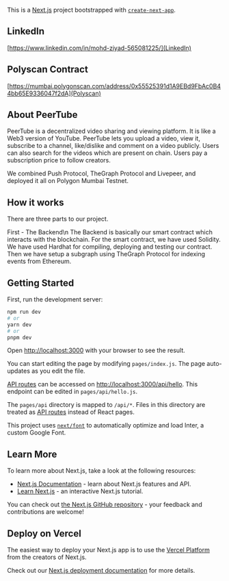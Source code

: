 This is a [Next.js](https://nextjs.org/) project bootstrapped with [`create-next-app`](https://github.com/vercel/next.js/tree/canary/packages/create-next-app).

## LinkedIn
[https://www.linkedin.com/in/mohd-ziyad-565081225/](LinkedIn)

## Polyscan Contract
[https://mumbai.polygonscan.com/address/0x55525391d1A9EBd9FbAc0B44bb65E9336047f2dA](Polyscan)

## About PeerTube

PeerTube is a decentralized video sharing and viewing platform. It is like a Web3 version of YouTube. PeerTube lets you upload a video, view it, subscribe to a channel, like/dislike and comment on a video publicly. Users can also search for the videos which are present on chain. Users pay a subscription price to follow creators. 

We combined Push Protocol, TheGraph Protocol and Livepeer, and deployed it all on Polygon Mumbai Testnet.

## How it works
There are three parts to our project.

First - The Backend\n
The Backend is basically our smart contract which interacts with the blockchain. For the smart contract, we have used Solidity. We have used Hardhat for compiling, deploying and testing our contract. Then we have setup a subgraph using TheGraph Protocol for indexing events from Ethereum. 

## Getting Started

First, run the development server:

```bash
npm run dev
# or
yarn dev
# or
pnpm dev
```

Open [http://localhost:3000](http://localhost:3000) with your browser to see the result.

You can start editing the page by modifying `pages/index.js`. The page auto-updates as you edit the file.

[API routes](https://nextjs.org/docs/api-routes/introduction) can be accessed on [http://localhost:3000/api/hello](http://localhost:3000/api/hello). This endpoint can be edited in `pages/api/hello.js`.

The `pages/api` directory is mapped to `/api/*`. Files in this directory are treated as [API routes](https://nextjs.org/docs/api-routes/introduction) instead of React pages.

This project uses [`next/font`](https://nextjs.org/docs/basic-features/font-optimization) to automatically optimize and load Inter, a custom Google Font.

## Learn More

To learn more about Next.js, take a look at the following resources:

- [Next.js Documentation](https://nextjs.org/docs) - learn about Next.js features and API.
- [Learn Next.js](https://nextjs.org/learn) - an interactive Next.js tutorial.

You can check out [the Next.js GitHub repository](https://github.com/vercel/next.js/) - your feedback and contributions are welcome!

## Deploy on Vercel

The easiest way to deploy your Next.js app is to use the [Vercel Platform](https://vercel.com/new?utm_medium=default-template&filter=next.js&utm_source=create-next-app&utm_campaign=create-next-app-readme) from the creators of Next.js.

Check out our [Next.js deployment documentation](https://nextjs.org/docs/deployment) for more details.
